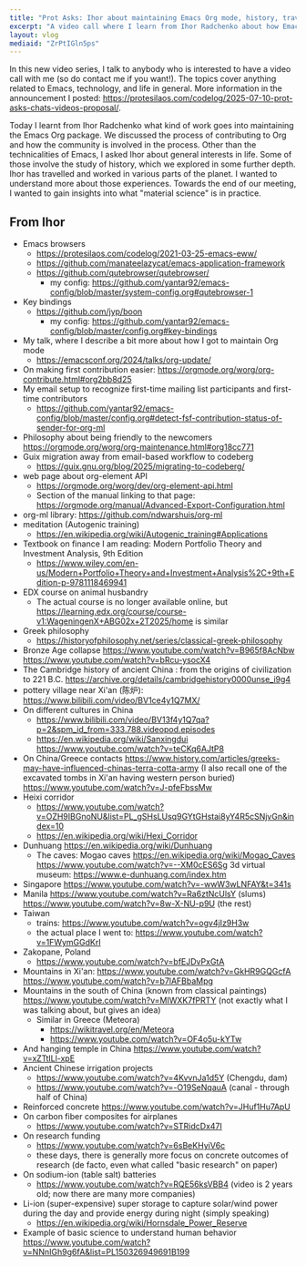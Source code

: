 ```yaml
---
title: "Prot Asks: Ihor about maintaining Emacs Org mode, history, travels, and material science"
excerpt: "A video call where I learn from Ihor Radchenko about how Emacs Org mode is maintained, as well as who Ihor is as a person."
layout: vlog
mediaid: "ZrPtIGln5ps"
---
```


In this new video series, I talk to anybody who is interested to have a video call with me (so do contact me if you want!). The topics cover anything related to Emacs, technology, and life in general. More information in the announcement I posted: https://protesilaos.com/codelog/2025-07-10-prot-asks-chats-videos-proposal/.

Today I learnt from Ihor Radchenko what kind of work goes into maintaining the Emacs Org package. We discussed the process of contributing to Org and how the community is involved in the process. Other than the technicalities of Emacs, I asked Ihor about general interests in life. Some of those involve the study of history, which we explored in some further depth. Ihor has travelled and worked in various parts of the planet. I wanted to understand more about those experiences. Towards the end of our meeting, I wanted to gain insights into what "material science" is in practice.

## From Ihor

- Emacs browsers
  - https://protesilaos.com/codelog/2021-03-25-emacs-eww/
  - https://github.com/manateelazycat/emacs-application-framework
  - https://github.com/qutebrowser/qutebrowser/
    - my config: https://github.com/yantar92/emacs-config/blob/master/system-config.org#qutebrowser-1
- Key bindings
  - https://github.com/jyp/boon
    - my config: https://github.com/yantar92/emacs-config/blob/master/config.org#key-bindings
- My talk, where I describe a bit more about how I got to maintain Org mode
  - https://emacsconf.org/2024/talks/org-update/
- On making first contribution easier:
  https://orgmode.org/worg/org-contribute.html#org2bb8d25
- My email setup to recognize first-time mailing list participants and first-time contributors
  - https://github.com/yantar92/emacs-config/blob/master/config.org#detect-fsf-contribution-status-of-sender-for-org-ml
- Philosophy about being friendly to the newcomers
  https://orgmode.org/worg/org-maintenance.html#org18cc771
- Guix migration away from email-based workflow to codeberg
  - https://guix.gnu.org/blog/2025/migrating-to-codeberg/
- web page about org-element API
  - https://orgmode.org/worg/dev/org-element-api.html
  - Section of the manual linking to that page: https://orgmode.org/manual/Advanced-Export-Configuration.html
- org-ml library: https://github.com/ndwarshuis/org-ml
- meditation (Autogenic training)
  - https://en.wikipedia.org/wiki/Autogenic_training#Applications
- Textbook on finance I am reading: Modern Portfolio Theory and Investment Analysis, 9th Edition
  - https://www.wiley.com/en-us/Modern+Portfolio+Theory+and+Investment+Analysis%2C+9th+Edition-p-9781118469941
- EDX course on animal husbandry
  - The actual course is no longer available online, but https://learning.edx.org/course/course-v1:WageningenX+ABG02x+2T2025/home is similar
- Greek philosophy
  - https://historyofphilosophy.net/series/classical-greek-philosophy
- Bronze Age collapse
  https://www.youtube.com/watch?v=B965f8AcNbw
  https://www.youtube.com/watch?v=bRcu-ysocX4
- The Cambridge history of ancient China : from the origins of civilization to 221 B.C.
  https://archive.org/details/cambridgehistory0000unse_i9g4
- pottery village near Xi'an (陈炉): https://www.bilibili.com/video/BV1ce4y1Q7MX/
- On different cultures in China
  - https://www.bilibili.com/video/BV13f4y1Q7qa?p=2&spm_id_from=333.788.videopod.episodes
  - https://en.wikipedia.org/wiki/Sanxingdui
    https://www.youtube.com/watch?v=teCKq6AJtP8
- On China/Greece contacts
  https://www.history.com/articles/greeks-may-have-influenced-chinas-terra-cotta-army
  (I also recall one of the excavated tombs in Xi'an having western person buried)
  https://www.youtube.com/watch?v=J-pfeFbssMw
- Heixi corridor
  - https://www.youtube.com/watch?v=OZH9IBGnoNU&list=PL_gSHsLUsq9GYtGHstai8yY4R5cSNjvGn&index=10
  - https://en.wikipedia.org/wiki/Hexi_Corridor
- Dunhuang
  https://en.wikipedia.org/wiki/Dunhuang
  - The caves: Mogao caves
    https://en.wikipedia.org/wiki/Mogao_Caves
    https://www.youtube.com/watch?v=--XM0cES6Sg
    3d virtual museum: https://www.e-dunhuang.com/index.htm
- Singapore
  https://www.youtube.com/watch?v=-wwW3wLNFAY&t=341s
- Manila
  https://www.youtube.com/watch?v=Ra6ztNcUlsY (slums)
  https://www.youtube.com/watch?v=8w-X-NU-p9U (the rest)
- Taiwan
  - trains: https://www.youtube.com/watch?v=ogv4jIz9H3w
  - the actual place I went to: https://www.youtube.com/watch?v=1FWymGGdKrI
- Zakopane, Poland
  - https://www.youtube.com/watch?v=bfEJDvPxGtA
- Mountains in Xi'an: https://www.youtube.com/watch?v=GkHR9GQGcfA
  https://www.youtube.com/watch?v=b7lAFBbaMpg
- Mountains in the south of China (known from classical paintings)
  https://www.youtube.com/watch?v=MIWXK7fPRTY (not exactly what I was talking about, but gives an idea)
  - Similar in Greece (Meteora)
    - https://wikitravel.org/en/Meteora
    - https://www.youtube.com/watch?v=OF4o5u-kYTw
- And hanging temple in China
  https://www.youtube.com/watch?v=xZTtILl-xpE
- Ancient Chinese irrigation projects
  - https://www.youtube.com/watch?v=4KvvnJa1d5Y (Chengdu, dam)
  - https://www.youtube.com/watch?v=-O19SeNqauA (canal - through half of China)
- Reinforced concrete
  https://www.youtube.com/watch?v=JHuf1Hu7ApU
- On carbon fiber composites for airplanes
  - https://www.youtube.com/watch?v=STRidcDx47I
- On research funding
  - https://www.youtube.com/watch?v=6sBeKHyiV6c
  - these days, there is generally more focus on concrete outcomes of
    research (de facto, even what called "basic research" on paper)
- On sodium-ion (table salt) batteries
  - https://www.youtube.com/watch?v=RQE56ksVBB4 (video is 2 years old; now there are many more companies)
- Li-ion (super-expensive) super storage to capture solar/wind power
  during the day and provide energy during night (simply speaking)
  - https://en.wikipedia.org/wiki/Hornsdale_Power_Reserve
- Example of basic science to understand human behavior
  https://www.youtube.com/watch?v=NNnIGh9g6fA&list=PL150326949691B199

